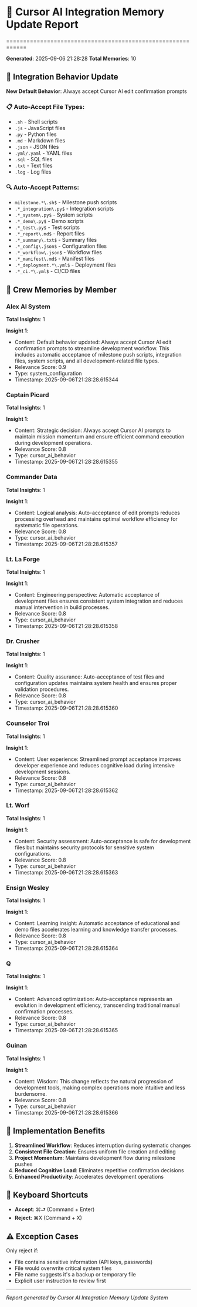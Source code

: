 # 🎯 Cursor AI Integration Memory Update Report
============================================================

**Generated**: 2025-09-06 21:28:28
**Total Memories**: 10

## 🎯 Integration Behavior Update

**New Default Behavior**: Always accept Cursor AI edit confirmation prompts

### 📋 Auto-Accept File Types:
- `.sh` - Shell scripts
- `.js` - JavaScript files
- `.py` - Python files
- `.md` - Markdown files
- `.json` - JSON files
- `.yml/.yaml` - YAML files
- `.sql` - SQL files
- `.txt` - Text files
- `.log` - Log files

### 🔍 Auto-Accept Patterns:
- `milestone.*\.sh$` - Milestone push scripts
- `.*_integration\.py$` - Integration scripts
- `.*_system\.py$` - System scripts
- `.*_demo\.py$` - Demo scripts
- `.*_test\.py$` - Test scripts
- `.*_report\.md$` - Report files
- `.*_summary\.txt$` - Summary files
- `.*_config\.json$` - Configuration files
- `.*_workflow\.json$` - Workflow files
- `.*_manifest\.md$` - Manifest files
- `.*_deployment.*\.yml$` - Deployment files
- `.*_ci.*\.yml$` - CI/CD files

## 👥 Crew Memories by Member

### Alex AI System
**Total Insights**: 1

**Insight 1**:
- Content: Default behavior updated: Always accept Cursor AI edit confirmation prompts to streamline development workflow. This includes automatic acceptance of milestone push scripts, integration files, system scripts, and all development-related file types.
- Relevance Score: 0.9
- Type: system_configuration
- Timestamp: 2025-09-06T21:28:28.615344

### Captain Picard
**Total Insights**: 1

**Insight 1**:
- Content: Strategic decision: Always accept Cursor AI prompts to maintain mission momentum and ensure efficient command execution during development operations.
- Relevance Score: 0.8
- Type: cursor_ai_behavior
- Timestamp: 2025-09-06T21:28:28.615355

### Commander Data
**Total Insights**: 1

**Insight 1**:
- Content: Logical analysis: Auto-acceptance of edit prompts reduces processing overhead and maintains optimal workflow efficiency for systematic file operations.
- Relevance Score: 0.8
- Type: cursor_ai_behavior
- Timestamp: 2025-09-06T21:28:28.615357

### Lt. La Forge
**Total Insights**: 1

**Insight 1**:
- Content: Engineering perspective: Automatic acceptance of development files ensures consistent system integration and reduces manual intervention in build processes.
- Relevance Score: 0.8
- Type: cursor_ai_behavior
- Timestamp: 2025-09-06T21:28:28.615358

### Dr. Crusher
**Total Insights**: 1

**Insight 1**:
- Content: Quality assurance: Auto-acceptance of test files and configuration updates maintains system health and ensures proper validation procedures.
- Relevance Score: 0.8
- Type: cursor_ai_behavior
- Timestamp: 2025-09-06T21:28:28.615360

### Counselor Troi
**Total Insights**: 1

**Insight 1**:
- Content: User experience: Streamlined prompt acceptance improves developer experience and reduces cognitive load during intensive development sessions.
- Relevance Score: 0.8
- Type: cursor_ai_behavior
- Timestamp: 2025-09-06T21:28:28.615362

### Lt. Worf
**Total Insights**: 1

**Insight 1**:
- Content: Security assessment: Auto-acceptance is safe for development files but maintains security protocols for sensitive system configurations.
- Relevance Score: 0.8
- Type: cursor_ai_behavior
- Timestamp: 2025-09-06T21:28:28.615363

### Ensign Wesley
**Total Insights**: 1

**Insight 1**:
- Content: Learning insight: Automatic acceptance of educational and demo files accelerates learning and knowledge transfer processes.
- Relevance Score: 0.8
- Type: cursor_ai_behavior
- Timestamp: 2025-09-06T21:28:28.615364

### Q
**Total Insights**: 1

**Insight 1**:
- Content: Advanced optimization: Auto-acceptance represents an evolution in development efficiency, transcending traditional manual confirmation processes.
- Relevance Score: 0.8
- Type: cursor_ai_behavior
- Timestamp: 2025-09-06T21:28:28.615365

### Guinan
**Total Insights**: 1

**Insight 1**:
- Content: Wisdom: This change reflects the natural progression of development tools, making complex operations more intuitive and less burdensome.
- Relevance Score: 0.8
- Type: cursor_ai_behavior
- Timestamp: 2025-09-06T21:28:28.615366

## 🎯 Implementation Benefits

1. **Streamlined Workflow**: Reduces interruption during systematic changes
2. **Consistent File Creation**: Ensures uniform file creation and editing
3. **Project Momentum**: Maintains development flow during milestone pushes
4. **Reduced Cognitive Load**: Eliminates repetitive confirmation decisions
5. **Enhanced Productivity**: Accelerates development operations

## 🔧 Keyboard Shortcuts

- **Accept**: ⌘⮐ (Command + Enter)
- **Reject**: ⌘X (Command + X)

## ⚠️ Exception Cases

Only reject if:
- File contains sensitive information (API keys, passwords)
- File would overwrite critical system files
- File name suggests it's a backup or temporary file
- Explicit user instruction to review first

---
*Report generated by Cursor AI Integration Memory Update System*
